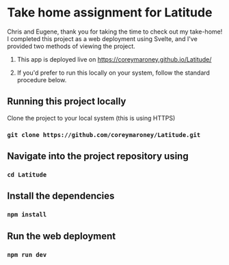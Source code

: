 # Take home assignment for Latitude
Chris and Eugene, thank you for taking the time to check out my take-home! I completed this project as a web deployment using Svelte, and I've provided two methods of viewing the project.

1. This app is deployed live on https://coreymaroney.github.io/Latitude/

2. If you'd prefer to run this locally on your system, follow the standard procedure below.
## Running this project locally

Clone the project to your local system (this is using HTTPS)
### `git clone https://github.com/coreymaroney/Latitude.git`
## Navigate into  the project repository using
### `cd Latitude`
## Install the dependencies

### `npm install`

## Run the web deployment
### `npm run dev`
